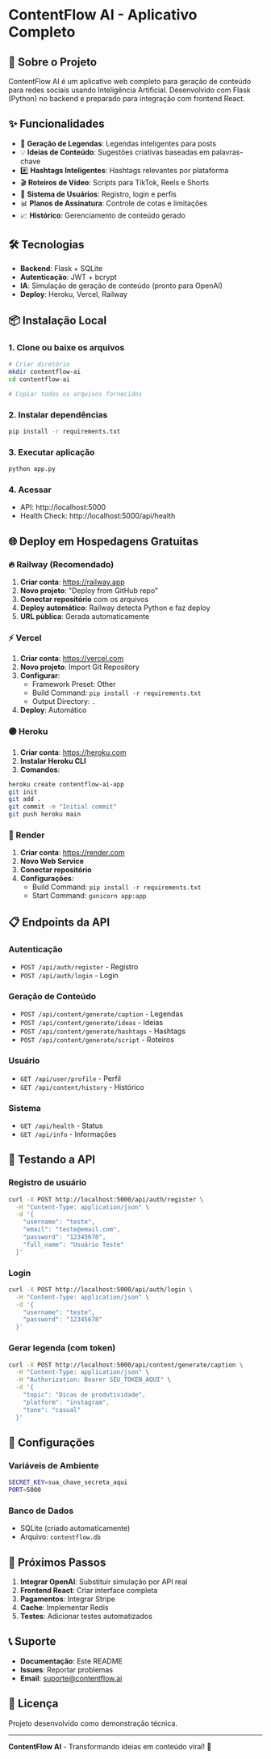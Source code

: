 # ContentFlow AI - Aplicativo Completo

## 🚀 Sobre o Projeto

ContentFlow AI é um aplicativo web completo para geração de conteúdo para redes sociais usando Inteligência Artificial. Desenvolvido com Flask (Python) no backend e preparado para integração com frontend React.

## ✨ Funcionalidades

- 📝 **Geração de Legendas**: Legendas inteligentes para posts
- 💡 **Ideias de Conteúdo**: Sugestões criativas baseadas em palavras-chave
- #️⃣ **Hashtags Inteligentes**: Hashtags relevantes por plataforma
- 🎬 **Roteiros de Vídeo**: Scripts para TikTok, Reels e Shorts
- 👥 **Sistema de Usuários**: Registro, login e perfis
- 📊 **Planos de Assinatura**: Controle de cotas e limitações
- 📈 **Histórico**: Gerenciamento de conteúdo gerado

## 🛠️ Tecnologias

- **Backend**: Flask + SQLite
- **Autenticação**: JWT + bcrypt
- **IA**: Simulação de geração de conteúdo (pronto para OpenAI)
- **Deploy**: Heroku, Vercel, Railway

## 📦 Instalação Local

### 1. Clone ou baixe os arquivos
```bash
# Criar diretório
mkdir contentflow-ai
cd contentflow-ai

# Copiar todos os arquivos fornecidos
```

### 2. Instalar dependências
```bash
pip install -r requirements.txt
```

### 3. Executar aplicação
```bash
python app.py
```

### 4. Acessar
- API: http://localhost:5000
- Health Check: http://localhost:5000/api/health

## 🌐 Deploy em Hospedagens Gratuitas

### 🔥 Railway (Recomendado)

1. **Criar conta**: https://railway.app
2. **Novo projeto**: "Deploy from GitHub repo"
3. **Conectar repositório** com os arquivos
4. **Deploy automático**: Railway detecta Python e faz deploy
5. **URL pública**: Gerada automaticamente

### ⚡ Vercel

1. **Criar conta**: https://vercel.com
2. **Novo projeto**: Import Git Repository
3. **Configurar**:
   - Framework Preset: Other
   - Build Command: `pip install -r requirements.txt`
   - Output Directory: `.`
4. **Deploy**: Automático

### 🟣 Heroku

1. **Criar conta**: https://heroku.com
2. **Instalar Heroku CLI**
3. **Comandos**:
```bash
heroku create contentflow-ai-app
git init
git add .
git commit -m "Initial commit"
git push heroku main
```

### 🔵 Render

1. **Criar conta**: https://render.com
2. **Novo Web Service**
3. **Conectar repositório**
4. **Configurações**:
   - Build Command: `pip install -r requirements.txt`
   - Start Command: `gunicorn app:app`

## 📋 Endpoints da API

### Autenticação
- `POST /api/auth/register` - Registro
- `POST /api/auth/login` - Login

### Geração de Conteúdo
- `POST /api/content/generate/caption` - Legendas
- `POST /api/content/generate/ideas` - Ideias
- `POST /api/content/generate/hashtags` - Hashtags
- `POST /api/content/generate/script` - Roteiros

### Usuário
- `GET /api/user/profile` - Perfil
- `GET /api/content/history` - Histórico

### Sistema
- `GET /api/health` - Status
- `GET /api/info` - Informações

## 🧪 Testando a API

### Registro de usuário
```bash
curl -X POST http://localhost:5000/api/auth/register \
  -H "Content-Type: application/json" \
  -d '{
    "username": "teste",
    "email": "teste@email.com",
    "password": "12345678",
    "full_name": "Usuário Teste"
  }'
```

### Login
```bash
curl -X POST http://localhost:5000/api/auth/login \
  -H "Content-Type: application/json" \
  -d '{
    "username": "teste",
    "password": "12345678"
  }'
```

### Gerar legenda (com token)
```bash
curl -X POST http://localhost:5000/api/content/generate/caption \
  -H "Content-Type: application/json" \
  -H "Authorization: Bearer SEU_TOKEN_AQUI" \
  -d '{
    "topic": "Dicas de produtividade",
    "platform": "instagram",
    "tone": "casual"
  }'
```

## 🔧 Configurações

### Variáveis de Ambiente
```bash
SECRET_KEY=sua_chave_secreta_aqui
PORT=5000
```

### Banco de Dados
- SQLite (criado automaticamente)
- Arquivo: `contentflow.db`

## 🚀 Próximos Passos

1. **Integrar OpenAI**: Substituir simulação por API real
2. **Frontend React**: Criar interface completa
3. **Pagamentos**: Integrar Stripe
4. **Cache**: Implementar Redis
5. **Testes**: Adicionar testes automatizados

## 📞 Suporte

- **Documentação**: Este README
- **Issues**: Reportar problemas
- **Email**: suporte@contentflow.ai

## 📄 Licença

Projeto desenvolvido como demonstração técnica.

---

**ContentFlow AI** - Transformando ideias em conteúdo viral! 🚀

